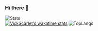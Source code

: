 ### Hi there 👋
![Stats](https://github-readme-stats.vercel.app/api?username=vickscarlet&show_icons=true&theme=outrun)  
[![VickScarlet's wakatime stats](https://github-readme-stats.vercel.app/api/wakatime?username=vickscarlet&theme=outrun&layout=compact&show_icons=true)](https://github.com/anuraghazra/github-readme-stats)
![TopLangs](https://github-readme-stats.vercel.app/api/top-langs?username=vickscarlet&layout=compact&show_icons=true&theme=outrun)  
